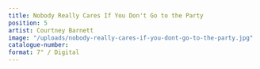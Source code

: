 ```yaml
---
title: Nobody Really Cares If You Don't Go to the Party
position: 5
artist: Courtney Barnett
image: "/uploads/nobody-really-cares-if-you-dont-go-to-the-party.jpg"
catalogue-number: 
format: 7" / Digital
---
```


